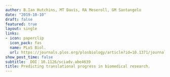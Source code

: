 ```yaml
---
author: B.Ian Hutchins, MT Davis, RA Meseroll, GM Santangelo
date: "2019-10-10"
draft: false
featured: true
layout: single
links:
- icon: paperclip
  icon_pack: fas
  name: PLoS Biol. 
  url: https://journals.plos.org/plosbiology/article?id=10.1371/journal.pbio.3000416
show_post_time: false
subtitle:  DOI：10.1126/sciadv.abe4639
title: Predicting translational progress in biomedical research.
---
```

